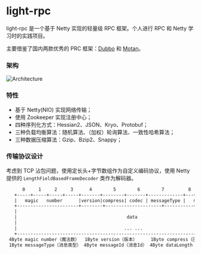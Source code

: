 # light-rpc

light-rpc 是一个基于 Netty 实现的轻量级 RPC 框架。个人进行 RPC 和 Netty 学习时的实践项目。

主要借鉴了国内两款优秀的 PRC 框架：[Dubbo](https://github.com/apache/dubbo) 和 [Motan](https://github.com/weibocom/motan)。

### 架构
![Architecture](https://user-images.githubusercontent.com/22571230/191029159-b5a91d0a-80ae-4737-a9a5-04a513901b83.png)

### 特性

- 基于 Netty(NIO) 实现网络传输；
- 使用 Zookeeper 实现注册中心；
- 四种序列化方式：Hessian2、JSON、Kryo、Protobuf；
- 三种负载均衡算法：随机算法、（加权）轮询算法、一致性哈希算法；
- 三种数据压缩算法：Gzip、Bzip2、Snappy；

### 传输协议设计

考虑到 TCP 沾包问题，使用定长头+字节数组作为自定义编码协议，使用 Netty 提供的 `LengthFieldBasedFrameDecoder` 类作为解码器。

```txt
      0     1     2     3      4        5        6        7         8   9   10   11    12    13    14   15
   +-----+-----+-----+-----+-------+--------+-------+-------------+---+---+----+----+-----+-----+-----+----+
   |   magic   number      |version|compress| codec | messageType |   messageId     |     dataLength       |
   +-----------------------+--------+---------------------+-----------+-----------+-----------+------------+
   |                                                                                                       |
   |                                         data                                                          |
   |                                                                                                       |
   |                                        ... ...                                                        |
   +-------------------------------------------------------------------------------------------------------+
 4Byte magic number（魔法数）  1Byte version（版本）     1Byte compress（压缩类型）  1Byte codec（序列化类型）
 1Byte messageType（消息类型） 4Byte messageId（消息Id） 4Byte dataLength（消息长度）data（object类型数据）
```


